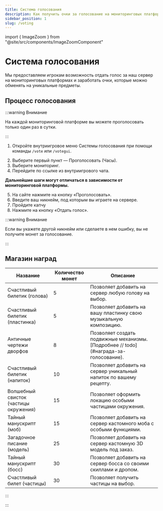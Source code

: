 ```yaml
---
title: Система голосования
description: Как получить очки за голосование на мониторинговых платформах.
sidebar_position: 1
slug: /voting
---
```


import { ImageZoom } from "@site/src/components/ImageZoomComponent"

# Система голосования

Мы предоставляем игрокам возможность отдать голос за наш сервер на мониторинговых платформах и заработать очки, которые можно обменять на уникальные предметы.

## Процесс голосования


:::warning Внимание

На каждой мониторинговой платформе вы можете проголосовать только один раз в сутки.

:::

1. Откройте внутриигровое меню Системы голосования при помощи команды `/vote` или `/votegui`.

<ImageZoom
  src="/img/voting/votegui.png"
  alt="Внутриигровое меню Системы голосования"
/>

2. Выберите первый пункт — Проголосовать (Часы).
3. Выберите мониторинг.
4. Перейдите по ссылке из внутриигрового чата.

**Дальнейшие шаги могут отличаться в зависимости от мониторинговой платформы.**

5. На сайте нажмите на кнопку «Проголосовать».
6. Введите ваш никнейм, под которым вы играете на сервере.
7. Пройдите капчу
8. Нажмите на кнопку «Отдать голос».

:::warning Внимание

Если вы укажете другой никнейм или сделаете в нем ошибку, вы не получите монет за голосование.

:::

## Магазин наград

<table>
  <thead>
    <tr>
      <th>Название</th>
      <th>Количество монет</th>
      <th>Описание</th>
    </tr>
  </thead>
  <tbody>
    <tr>
      <td>Счастливый билетик (голова)</td>
      <td>5</td>
      <td>Позволяет добавить на сервер любую голову на выбор.</td>
    </tr>
    <tr>
      <td>Счастливый билетик (пластинка)</td>
      <td>5</td>
      <td>Позволяет добавить на вашу пластинку свою музыкальную композицию.</td>
    </tr>
    <tr>
      <td>Античные чертежи дворфов</td>
      <td>8</td>
      <td>Позволяет создать подвижные механизмы. [Подробнее // todo](#награда-за-голосование).</td>
    </tr>
    <tr>
      <td>Счастливый билетик (напиток)</td>
      <td>10</td>
      <td>Позволяет добавить на сервер уникальный напиток по вашему рецепту.</td>
    </tr>
    <tr>
      <td>Волшебный свисток (частицы окружения)</td>
      <td>15</td>
      <td>Позволяет оформить локацию особыми частицами окружения.</td>
    </tr>
    <tr>
      <td>Тайный манускрипт (моб)</td>
      <td>15</td>
      <td>Позволяет добавить на сервер кастомного моба с особыми функциями.</td>
    </tr>
    <tr>
      <td>Загадочное писание (модель)</td>
      <td>25</td>
      <td>Позволяет добавить на сервер кастомную 3D модель под заказ.</td>
    </tr>
    <tr>
      <td>Тайный манускрипт (босс)</td>
      <td>30</td>
      <td>Позволяет добавить на сервер босса со своими скиллами и дропом.</td>
    </tr>
    <tr>
      <td>Счастливый билет (частицы)</td>
      <td>30</td>
      <td>Позволяет получить частицы на выбор.</td>
    </tr>
  </tbody>
</table>

:::



:::